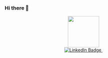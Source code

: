 ### Hi there 👋
<div id="header" align="center">
  <img src="https://github.com/JustCoolDude/JustCoolDude/blob/123/img/im2.png" width="100"/>
</div>
<div id="badges" align="center">
  <a href="https://vk.com/chizhov_net">
    <img src="https://img.shields.io/badge/-Vkontakte-003f5c?style=for-the-badge&logo=Vk" alt="LinkedIn Badge"/>
  </a>
  <img src="https://komarev.com/ghpvc/?username=your-github-username&style=flat-square&color=flat-square" alt=""/>
</div>

<!--
**JustCoolDude/JustCoolDude** is a ✨ _special_ ✨ repository because its `README.md` (this file) appears on your GitHub profile.

Here are some ideas to get you started:

- 🔭 I’m currently working on ...
- 🌱 I’m currently learning ...
- 👯 I’m looking to collaborate on ...
- 🤔 I’m looking for help with ...
- 💬 Ask me about ...
- 📫 How to reach me: ...
- 😄 Pronouns: ...
- ⚡ Fun fact: ...
-->
